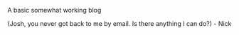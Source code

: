 A basic somewhat working blog

(Josh, you never got back to me by email.  Is there anything I can do?) - Nick
